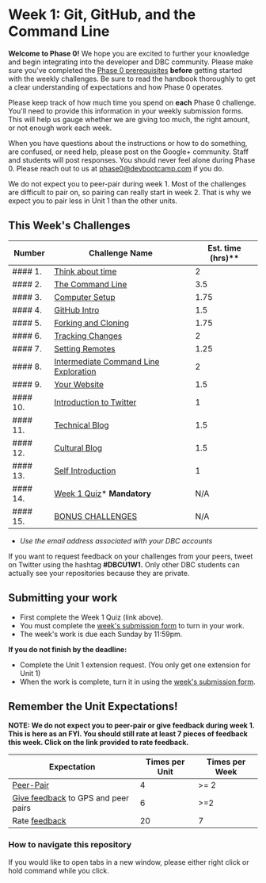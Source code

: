 # Week 1: Git, GitHub, and the Command Line

**Welcome to Phase 0!** We hope you are excited to further your knowledge and begin integrating into the developer and DBC community. Please make sure you've completed the [Phase 0 prerequisites](https://github.com/Devbootcamp/phase-0-handbook/blob/master/phase-0-prerequisites.md) **before** getting started with the weekly challenges. Be sure to read the handbook thoroughly to get a clear understanding of expectations and how Phase 0 operates.

Please keep track of how much time you spend on **each** Phase 0 challenge. You'll need to provide this information in your weekly submission forms. This will help us gauge whether we are giving too much, the right amount, or not enough work each week.

When you have questions about the instructions or how to do something, are confused, or need help, please post on the Google+ community. Staff and students will post responses. You should never feel alone during Phase 0. Please reach out to us at <phase0@devbootcamp.com> if you do.

We do not expect you to peer-pair during week 1. Most of the challenges are difficult to pair on, so pairing can really start in week 2. That is why we expect you to pair less in Unit 1 than the other units.

## This Week's Challenges
Number | Challenge Name | Est. time (hrs)**
--|----------------|----------
#### 1. | [Think about time](think-about-time) | 2
#### 2. | [The Command Line](command-line) | 3.5
#### 3. | [Computer Setup](computer-setup) | 1.75
#### 4. | [GitHub Intro](github-intro) | 1.5
#### 5. | [Forking and Cloning](fork-clone) | 1.75
#### 6. | [Tracking Changes](tracking-changes) | 2
#### 7. | [Setting Remotes](set-remotes) | 1.25
#### 8. | [Intermediate Command Line Exploration](cli-exploration) | 2
#### 9. | [Your Website](new-repo) | 1.5
#### 10. | [Introduction to Twitter](twitter-intro.md) | 1
#### 11. | [Technical Blog](technical-blog.md) | 1.5
#### 12. | [Cultural Blog](cultural-blog.md) | 1.5
#### 13. | [Self Introduction](self-introduction.md) | 1
#### 14. | [Week 1 Quiz](https://www.classmarker.com/online-test/start/?quiz=xkn551f34857155c)* **Mandatory** | N/A
#### 15. | [BONUS CHALLENGES](BONUS-Challenges) | N/A

* *Use the email address associated with your DBC accounts*

If you want to request feedback on your challenges from your peers, tweet on Twitter using the hashtag **#DBCU1W1.** Only other DBC students can actually see your repositories because they are private.

## Submitting your work
- First complete the Week 1 Quiz (link above).
- You must complete the [week's submission form](http://apply.devbootcamp.com) to turn in your work.
- The week's work is due each Sunday by 11:59pm.

**If you do not finish by the deadline:**
- Complete the Unit 1 extension request. (You only get one extension for Unit 1)
- When the work is complete, turn it in using the [week's submission form](http://apply.devbootcamp.com).

## Remember the Unit Expectations!

**NOTE: We do not expect you to peer-pair or give feedback during week 1. This is here as an FYI. You should still rate at least 7 pieces of feedback this week. Click on the link provided to rate feedback.**

Expectation | Times per Unit | Times per Week
------------|----------|---------
[Peer-Pair](https://github.com/Devbootcamp/phase-0-handbook/blob/master/peer-pairing-sessions.md) | 4 | >= 2
[Give feedback](https://socrates.devbootcamp.com/feedback/new) to GPS and peer pairs | 6 | >=2
Rate [feedback](https://socrates.devbootcamp.com/feedback) | 20 | 7


### How to navigate this repository
If you would like to open tabs in a new window, please either right click or hold command while you click.
